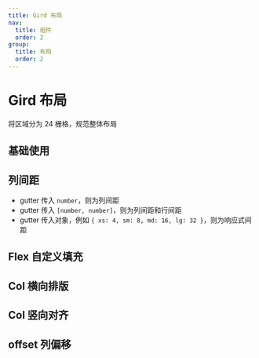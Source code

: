 ```yaml
---
title: Gird 布局
nav:
  title: 组件
  order: 2
group:
  title: 布局
  order: 2
---
```


# Gird 布局

将区域分为 24 栅格，规范整体布局

## 基础使用

<code src="./demos/base.tsx"></code>

## 列间距

- gutter 传入 `number`，则为列间距
- gutter 传入 `[number, number]`，则为列间距和行间距
- gutter 传入对象，例如 `{ xs: 4, sm: 8, md: 16, lg: 32 }`，则为响应式间距

<code src="./demos/gap.tsx"></code>

## Flex 自定义填充

<code src="./demos/flex.tsx"></code>

## Col 横向排版

<code src="./demos/justify.tsx"></code>

## Col 竖向对齐

<code src="./demos/align.tsx"></code>

## offset 列偏移

<code src="./demos/offset.tsx"></code>
